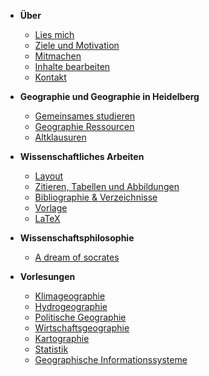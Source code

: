 - **Über**
  - [Lies mich](README.md)
  - [Ziele und Motivation](about/ziele-motivation.md)
  - [Mitmachen](about/mitmachen.md)
  - [Inhalte bearbeiten](about/contribute.md)
  - [Kontakt](about/kontakt.md)

- **Geographie und Geographie in Heidelberg**
  - [Gemeinsames studieren](gemeinsames-studieren/alternativer-messenger.md)
  - [Geographie Ressourcen](geographie-ressourcen/geographie-heidelberg.md)
  - [Altklausuren](altklausuren/altklausuren.md)

- **Wissenschaftliches Arbeiten**
  - [Layout](wissenschaft/layout.md)
  - [Zitieren, Tabellen und Abbildungen](wissenschaft/zitieren-tabellen-abbildungen.md)
  - [Bibliographie & Verzeichnisse](wissenschaft/bibliographie.md)
  - [Vorlage](wissenschaft/vorlage.md)
  - [LaTeX](wissenschaft/latex.md)

- **Wissenschaftsphilosophie**
  - [A dream of socrates](wissenschaftsphilosophie/a-dream-of-scrates.md)

- **Vorlesungen**
  - [Klimageographie](klimageographie/00-allgemeines.md)
  - [Hydrogeographie](hydrogeographie/00-allgemeines.md)
  - [Politische Geographie](politische-geographie/00-allgemeines.md)
  - [Wirtschaftsgeographie](wirtschaftsgeographie/00-allgemeines.md)
  - [Kartographie](kartographie/00-allgemeines.md)
  - [Statistik](statistik/00-allgemeines.md)
  - [Geographische Informationssysteme](gis/00-allgemeines.md)
